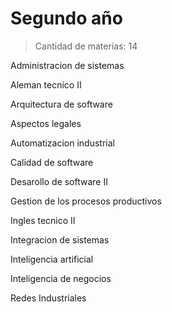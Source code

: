 # Segundo año

> Cantidad de materias: 14

Administracion de sistemas

Aleman tecnico II

Arquitectura de software

Aspectos legales

Automatizacion industrial

Calidad de software

Desarollo de software II

Gestion de los procesos productivos

Ingles tecnico II

Integracion de sistemas

Inteligencia artificial

Inteligencia de negocios

Redes Industriales